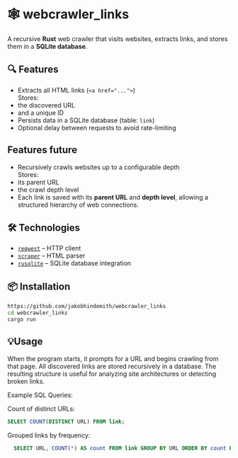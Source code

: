 # 🕸️ webcrawler_links

A recursive **Rust** web crawler that visits websites, extracts links, and stores them in a **SQLite database**.

## 🔍 Features

-  Extracts all HTML links (`<a href="...">`)  
Stores:
  - the discovered URL
  - and a unique ID
-  Persists data in a SQLite database (table: `link`)
-  Optional delay between requests to avoid rate-limiting

## Features future
-  Recursively crawls websites up to a configurable depth  
Stores:
  - its parent URL
  - the crawl depth level
- Each link is saved with its **parent URL** and **depth level**, allowing a structured hierarchy of web connections.

## 🛠️ Technologies

- [`reqwest`](https://docs.rs/reqwest/) – HTTP client  
- [`scraper`](https://docs.rs/scraper/) – HTML parser  
- [`rusqlite`](https://docs.rs/rusqlite/) – SQLite database integration

## 📦 Installation

```bash
https://github.com/jakobhindemith/webcrawler_links
cd webcrawler_links
cargo run
```

## 💡Usage

When the program starts, it prompts for a URL and begins crawling from that page. All discovered links are stored recursively in a database. The resulting structure is useful for analyzing site architectures or detecting broken links.

Example SQL Queries:

  Count of distinct URLs:
  ```sql
  SELECT COUNT(DISTINCT URL) FROM link;
  ```
  Grouped links by frequency:
  ```sql
    SELECT URL, COUNT(*) AS count FROM link GROUP BY URL ORDER BY count DESC;
  ```
